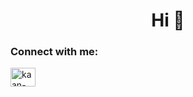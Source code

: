 <h1 align="center">Hi 👋</h1>
<h3 align="center"</h3>

<h3 align="left">Connect with me:</h3>
<p align="left">
<a href="https://linkedin.com/in/kaan-gürbüz-140070231" target="blank"><img align="center" src="https://raw.githubusercontent.com/rahuldkjain/github-profile-readme-generator/master/src/images/icons/Social/linked-in-alt.svg" alt="kaan-gürbüz-140070231" height="30" width="40" /></a>
</p>
